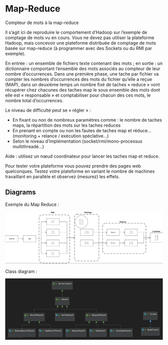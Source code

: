 # Map-Reduce

Compteur de mots à la map-reduce

Il s’agit ici de reproduire le comportement d’Hadoop sur l’exemple de
comptage de mots vu en cours. Vous ne devez pas utiliser la plateforme
Hadoop, mais concevoir une plateforme distribuée de comptage de mots
basée sur map-reduce (à programmer avec des Sockets ou du RMI par
exemple).

En entrée : un ensemble de fichiers texte contenant des mots ; en sortie :
un dictionnaire comportant l’ensemble des mots associés au compteur
de leur nombre d’occurrences. Dans une première phase, une tache par
fichier va compter les nombres d’occurrences des mots du fichier qu’elle
a reçue (MAP), dans un deuxième temps un nombre fixé de taches
« reduce » vont récupérer chez chacunes des taches map le sous
ensemble des mots dont elle est « responsable » et comptabiliser pour
chacun des ces mots, le nombre total d’occurrences.

Le niveau de difficulté peut se « régler » :

  - En fixant ou non de nombreux paramètres comme : le nombre de taches maps, la répartition des mots sur les taches reduces
  - En prenant en compte ou non les fautes de taches map et réduce… (monitoring + relance / exécution spéclative…)
  - Selon le niveau d’implémentation (socket/rmi/mono-processus multithreadé…)

Aide : utilisez un nœud coordinateur pour lancer les taches map et
reduce.

Pour tester votre plateforme vous pouvez prendre des pages web
quelconques. Testez votre plateforme en variant le nombre de machines
travaillant en parallèle et observez (mesurez) les effets.

## Diagrams

Exemple du Map Reduce :

![Exemple Map Reduce](ExempleMapReduce.png)

Class diagram : 

![Class diagram](UMLDiagramClass.png)
